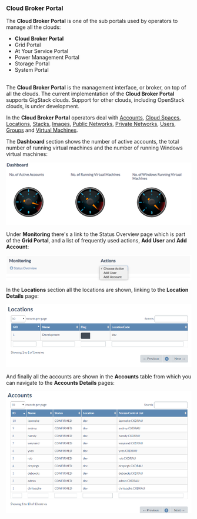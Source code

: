 ### Cloud Broker Portal

The **Cloud Broker Portal** is one of the sub portals used by operators to manage all the clouds:

* **Cloud Broker Portal**
* Grid Portal
* At Your Service Portal
* Power Management Portal
* Storage Portal
* System Portal

<br/>The **Cloud Broker Portal** is the management interface, or broker, on top of all the clouds. The current implementation of the **Cloud Broker Portal** supports GigStack clouds. Support for other clouds, including OpenStack clouds, is under development.

In the **Cloud Broker Portal** operators deal with [Accounts](../Accounts/Accounts.md), [Cloud Spaces](../CloudSpaces/CloudSpaces.md), [Locations](../Locations/Locations.md), [Stacks](../Stacks/Stacks.md), [Images](../Images/Images.md), [Public Networks](../PublicNetworks/PublicNetworks.md), [Private Networks](../PrivateNetworks/PrivateNetworks.md), [Users](../Users/Users.md), [Groups](../Groups/Groups.md) and [Virtual Machines](../VirtualMachines/VirtualMachines.md).


The **Dashboard** section shows the number of active accounts, the total number of running virtual machines and the number of running Windows virtual machines:

![](Dashboard.png)

Under **Monitoring** there's a link to the Status Overview page which is part of the **Grid Portal**, and a list of frequently used actions, **Add User** and **Add Account**:


![](Monitoring.png)


In the **Locations** section all the locations are shown, linking to the **Location Details** page:

![](Locations.png)


And finally all the accounts are shown in the **Accounts** table from which you can navigate to the **Accounts Details** pages:

![](Accounts.png)
